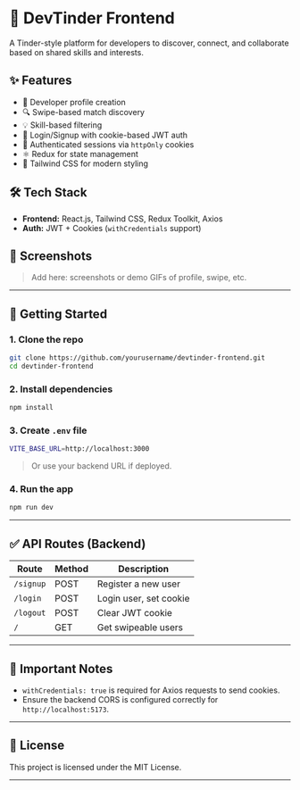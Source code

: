 # 🚀 DevTinder Frontend

A Tinder-style platform for developers to discover, connect, and collaborate based on shared skills and interests.

## ✨ Features

- 👤 Developer profile creation
- 🔍 Swipe-based match discovery
- 💡 Skill-based filtering
- 🔐 Login/Signup with cookie-based JWT auth
- 🍪 Authenticated sessions via `httpOnly` cookies
- ⚛️ Redux for state management
- 🌈 Tailwind CSS for modern styling

## 🛠 Tech Stack

- **Frontend:** React.js, Tailwind CSS, Redux Toolkit, Axios
- **Auth:** JWT + Cookies (`withCredentials` support)

## 📸 Screenshots

> Add here: screenshots or demo GIFs of profile, swipe, etc.

---

## 🚀 Getting Started

### 1. Clone the repo

```bash
git clone https://github.com/yourusername/devtinder-frontend.git
cd devtinder-frontend
```

### 2. Install dependencies

```bash
npm install
```

### 3. Create `.env` file

```bash
VITE_BASE_URL=http://localhost:3000
```

> Or use your backend URL if deployed.

### 4. Run the app

```bash
npm run dev
```

---

## ✅ API Routes (Backend)

| Route         | Method | Description            |
|---------------|--------|------------------------|
| `/signup`     | POST   | Register a new user    |
| `/login`      | POST   | Login user, set cookie |
| `/logout`     | POST   | Clear JWT cookie       |
| `/`  | GET    | Get swipeable users    |

---

## 📌 Important Notes

- `withCredentials: true` is required for Axios requests to send cookies.
- Ensure the backend CORS is configured correctly for `http://localhost:5173`.

---

## 📜 License

This project is licensed under the MIT License.

---
